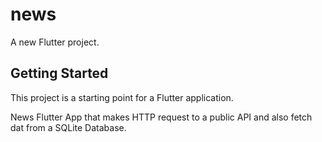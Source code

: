 # news

A new Flutter project.

## Getting Started

This project is a starting point for a Flutter application.

News Flutter App that makes HTTP request to a public API and also fetch dat from a SQLite Database.
